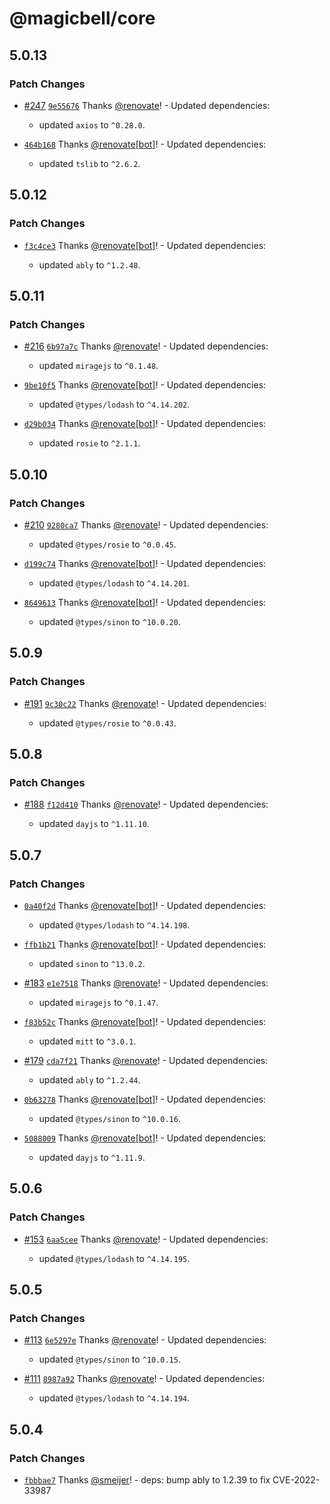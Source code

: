 # @magicbell/core

## 5.0.13

### Patch Changes

- [#247](https://github.com/magicbell-io/magicbell-js/pull/247) [`9e55676`](https://github.com/magicbell-io/magicbell-js/commit/9e55676f6c252728e941c224f4dd3a486bb646cc) Thanks [@renovate](https://github.com/apps/renovate)! - Updated dependencies:

  - updated `axios` to `^0.28.0`.

- [`464b168`](https://github.com/magicbell-io/magicbell-js/commit/464b168994ab8927f1d79e2c8c75d7c496608591) Thanks [@renovate[bot]](https://github.com/renovate%5Bbot%5D)! - Updated dependencies:

  - updated `tslib` to `^2.6.2`.

## 5.0.12

### Patch Changes

- [`f3c4ce3`](https://github.com/magicbell-io/magicbell-js/commit/f3c4ce30b65352e3ae312faedf04ad8a05a66c1b) Thanks [@renovate[bot]](https://github.com/renovate%5Bbot%5D)! - Updated dependencies:

  - updated `ably` to `^1.2.48`.

## 5.0.11

### Patch Changes

- [#216](https://github.com/magicbell-io/magicbell-js/pull/216) [`6b97a7c`](https://github.com/magicbell-io/magicbell-js/commit/6b97a7c6076185c9e8f995745a69f3c5da5952b1) Thanks [@renovate](https://github.com/apps/renovate)! - Updated dependencies:

  - updated `miragejs` to `^0.1.48`.

- [`9be10f5`](https://github.com/magicbell-io/magicbell-js/commit/9be10f5f641888f4431b8c112155c5b9b3f0731b) Thanks [@renovate[bot]](https://github.com/renovate%5Bbot%5D)! - Updated dependencies:

  - updated `@types/lodash` to `^4.14.202`.

- [`d29b034`](https://github.com/magicbell-io/magicbell-js/commit/d29b034767ba539164b330f0b3fd94822b8817ff) Thanks [@renovate[bot]](https://github.com/renovate%5Bbot%5D)! - Updated dependencies:

  - updated `rosie` to `^2.1.1`.

## 5.0.10

### Patch Changes

- [#210](https://github.com/magicbell-io/magicbell-js/pull/210) [`9280ca7`](https://github.com/magicbell-io/magicbell-js/commit/9280ca79f6a51936cccaeb61cb78f0eabfb5c656) Thanks [@renovate](https://github.com/apps/renovate)! - Updated dependencies:

  - updated `@types/rosie` to `^0.0.45`.

- [`d199c74`](https://github.com/magicbell-io/magicbell-js/commit/d199c74d38c4dfe6e7d0bdcf63a4e8e19da9dda9) Thanks [@renovate[bot]](https://github.com/renovate%5Bbot%5D)! - Updated dependencies:

  - updated `@types/lodash` to `^4.14.201`.

- [`8649613`](https://github.com/magicbell-io/magicbell-js/commit/864961352717771f8676c87d793e2ab26720cd5d) Thanks [@renovate[bot]](https://github.com/renovate%5Bbot%5D)! - Updated dependencies:

  - updated `@types/sinon` to `^10.0.20`.

## 5.0.9

### Patch Changes

- [#191](https://github.com/magicbell-io/magicbell-js/pull/191) [`9c30c22`](https://github.com/magicbell-io/magicbell-js/commit/9c30c22f9f0a7e9facf10e89d8777a1eed4ce03d) Thanks [@renovate](https://github.com/apps/renovate)! - Updated dependencies:

  - updated `@types/rosie` to `^0.0.43`.

## 5.0.8

### Patch Changes

- [#188](https://github.com/magicbell-io/magicbell-js/pull/188) [`f12d410`](https://github.com/magicbell-io/magicbell-js/commit/f12d4107bca195936832a466ec846fe0b657871a) Thanks [@renovate](https://github.com/apps/renovate)! - Updated dependencies:

  - updated `dayjs` to `^1.11.10`.

## 5.0.7

### Patch Changes

- [`0a40f2d`](https://github.com/magicbell-io/magicbell-js/commit/0a40f2d5f4eded31784caf7476771b90694684f2) Thanks [@renovate[bot]](https://github.com/renovate%5Bbot%5D)! - Updated dependencies:

  - updated `@types/lodash` to `^4.14.198`.

- [`ffb1b21`](https://github.com/magicbell-io/magicbell-js/commit/ffb1b213607f1ba5ff0d86c9478d758f89924a68) Thanks [@renovate[bot]](https://github.com/renovate%5Bbot%5D)! - Updated dependencies:

  - updated `sinon` to `^13.0.2`.

- [#183](https://github.com/magicbell-io/magicbell-js/pull/183) [`e1e7518`](https://github.com/magicbell-io/magicbell-js/commit/e1e7518564378b39a5bc2848d329f7f4236b2ea3) Thanks [@renovate](https://github.com/apps/renovate)! - Updated dependencies:

  - updated `miragejs` to `^0.1.47`.

- [`f83b52c`](https://github.com/magicbell-io/magicbell-js/commit/f83b52ccec1bf7479709252ccdda83522e736840) Thanks [@renovate[bot]](https://github.com/renovate%5Bbot%5D)! - Updated dependencies:

  - updated `mitt` to `^3.0.1`.

- [#179](https://github.com/magicbell-io/magicbell-js/pull/179) [`cda7f21`](https://github.com/magicbell-io/magicbell-js/commit/cda7f215d8d5cc71faf150ebc6843805a1572fb5) Thanks [@renovate](https://github.com/apps/renovate)! - Updated dependencies:

  - updated `ably` to `^1.2.44`.

- [`0b63278`](https://github.com/magicbell-io/magicbell-js/commit/0b6327842b529efcd7de89825f9a51015d34dcd3) Thanks [@renovate[bot]](https://github.com/renovate%5Bbot%5D)! - Updated dependencies:

  - updated `@types/sinon` to `^10.0.16`.

- [`5088009`](https://github.com/magicbell-io/magicbell-js/commit/50880093f31b88e34a74d2f75b7860de1ac4b88d) Thanks [@renovate[bot]](https://github.com/renovate%5Bbot%5D)! - Updated dependencies:

  - updated `dayjs` to `^1.11.9`.

## 5.0.6

### Patch Changes

- [#153](https://github.com/magicbell-io/magicbell-js/pull/153) [`6aa5cee`](https://github.com/magicbell-io/magicbell-js/commit/6aa5cee31e0a413207007803e7ad6a109a664cd8) Thanks [@renovate](https://github.com/apps/renovate)! - Updated dependencies:

  - updated `@types/lodash` to `^4.14.195`.

## 5.0.5

### Patch Changes

- [#113](https://github.com/magicbell-io/magicbell-js/pull/113) [`6e5297e`](https://github.com/magicbell-io/magicbell-js/commit/6e5297e06b70df0c66af346953ca2bfd56aadc80) Thanks [@renovate](https://github.com/apps/renovate)! - Updated dependencies:

  - updated `@types/sinon` to `^10.0.15`.

- [#111](https://github.com/magicbell-io/magicbell-js/pull/111) [`8987a92`](https://github.com/magicbell-io/magicbell-js/commit/8987a92fe0d48999514228d09a2c89cfcc6e4716) Thanks [@renovate](https://github.com/apps/renovate)! - Updated dependencies:

  - updated `@types/lodash` to `^4.14.194`.

## 5.0.4

### Patch Changes

- [`fbbbae7`](https://github.com/magicbell-io/magicbell-js/commit/fbbbae744e0b39b9caca32fd329b148709749529) Thanks [@smeijer](https://github.com/smeijer)! - deps: bump ably to 1.2.39 to fix CVE-2022-33987
